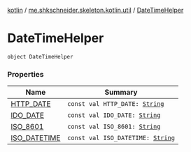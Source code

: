 [kotlin](../../index.md) / [me.shkschneider.skeleton.kotlin.util](../index.md) / [DateTimeHelper](./index.md)

# DateTimeHelper

`object DateTimeHelper`

### Properties

| Name | Summary |
|---|---|
| [HTTP_DATE](-h-t-t-p_-d-a-t-e.md) | `const val HTTP_DATE: `[`String`](https://kotlinlang.org/api/latest/jvm/stdlib/kotlin/-string/index.html) |
| [IDO_DATE](-i-d-o_-d-a-t-e.md) | `const val IDO_DATE: `[`String`](https://kotlinlang.org/api/latest/jvm/stdlib/kotlin/-string/index.html) |
| [ISO_8601](-i-s-o_8601.md) | `const val ISO_8601: `[`String`](https://kotlinlang.org/api/latest/jvm/stdlib/kotlin/-string/index.html) |
| [ISO_DATETIME](-i-s-o_-d-a-t-e-t-i-m-e.md) | `const val ISO_DATETIME: `[`String`](https://kotlinlang.org/api/latest/jvm/stdlib/kotlin/-string/index.html) |
